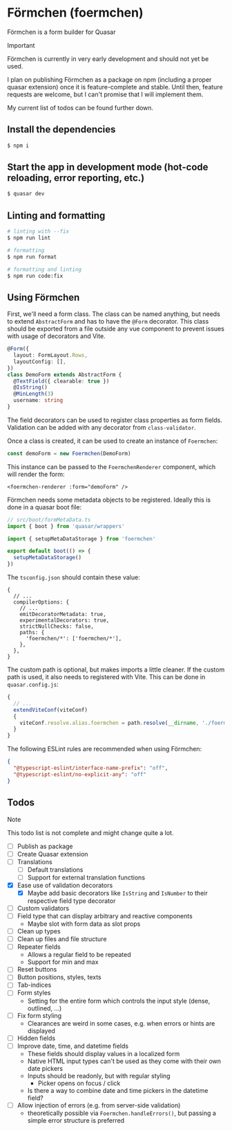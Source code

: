 # Förmchen (foermchen)

Förmchen is a form builder for Quasar

> [!IMPORTANT]
> Förmchen is currently in very early development and should not yet be used.
>
> I plan on publishing Förmchen as a package on npm (including a proper quasar extension)
> once it is feature-complete and stable.
> Until then, feature requests are welcome, but I can't promise that I will implement them.
>
> My current list of todos can be found further down.

## Install the dependencies

```bash
$ npm i
```

## Start the app in development mode (hot-code reloading, error reporting, etc.)

```bash
$ quasar dev
```

## Linting and formatting

```bash
# linting with --fix
$ npm run lint

# formatting
$ npm run format

# formatting and linting
$ npm run code:fix
```

## Using Förmchen

First, we'll need a form class.
The class can be named anything, but needs to extend `AbstractForm` and has to have the `@Form` decorator.
This class should be exported from a file outside any vue component to prevent issues with usage of decorators and Vite.

```ts
@Form({
  layout: FormLayout.Rows,
  layoutConfig: [],
})
class DemoForm extends AbstractForm {
  @TextField({ clearable: true })
  @IsString()
  @MinLength(3)
  username: string
}
```

The field decorators can be used to register class properties as form fields.
Validation can be added with any decorator from `class-validator`.

Once a class is created, it can be used to create an instance of `Foermchen`:

```ts
const demoForm = new Foermchen(DemoForm)
```

This instance can be passed to the `FoermchenRenderer` component, which will render the form:

```vue
<foermchen-renderer :form="demoForm" />
```

Förmchen needs some metadata objects to be registered.
Ideally this is done in a quasar boot file:

```ts
// src/boot/formMetaData.ts
import { boot } from 'quasar/wrappers'

import { setupMetaDataStorage } from 'foermchen'

export default boot(() => {
  setupMetaDataStorage()
})
```

The `tsconfig.json` should contain these value:

```json5
{
  // ...
  compilerOptions: {
    // ...
    emitDecoratorMetadata: true,
    experimentalDecorators: true,
    strictNullChecks: false,
    paths: {
      'foermchen/*': ['foermchen/*'],
    },
  },
}
```

The custom path is optional, but makes imports a little cleaner.
If the custom path is used, it also needs to registered with Vite.
This can be done in `quasar.config.js`:

```js
{
  // ...
  extendViteConf(viteConf)
  {
    viteConf.resolve.alias.foermchen = path.resolve(__dirname, './foermchen')
  }
}
```

The following ESLint rules are recommended when using Förmchen:

```json
{
  "@typescript-eslint/interface-name-prefix": "off",
  "@typescript-eslint/no-explicit-any": "off"
}
```

## Todos

> [!NOTE]
> This todo list is not complete and might change quite a lot.

- [ ] Publish as package
- [ ] Create Quasar extension
- [ ] Translations
  - [ ] Default translations
  - [ ] Support for external translation functions
- [x] Ease use of validation decorators
  - [x] Maybe add basic decorators like `IsString` and `IsNumber` to their respective field type decorator
- [ ] Custom validators
- [ ] Field type that can display arbitrary and reactive components
  - Maybe slot with form data as slot props
- [ ] Clean up types
- [ ] Clean up files and file structure
- [ ] Repeater fields
  - Allows a regular field to be repeated
  - Support for min and max
- [ ] Reset buttons
- [ ] Button positions, styles, texts
- [ ] Tab-indices
- [ ] Form styles
  - Setting for the entire form which controls the input style (dense, outlined, ...)
- [ ] Fix form styling
  - Clearances are weird in some cases, e.g. when errors or hints are displayed
- [ ] Hidden fields
- [ ] Improve date, time, and datetime fields
  - These fields should display values in a localized form
  - Native HTML input types can't be used as they come with their own date pickers
  - Inputs should be readonly, but with regular styling
    - Picker opens on focus / click
  - Is there a way to combine date and time pickers in the datetime field?
- [ ] Allow injection of errors (e.g. from server-side validation)
  - theoretically possible via `Foermchen.handleErrors()`, but passing a simple error structure is preferred
